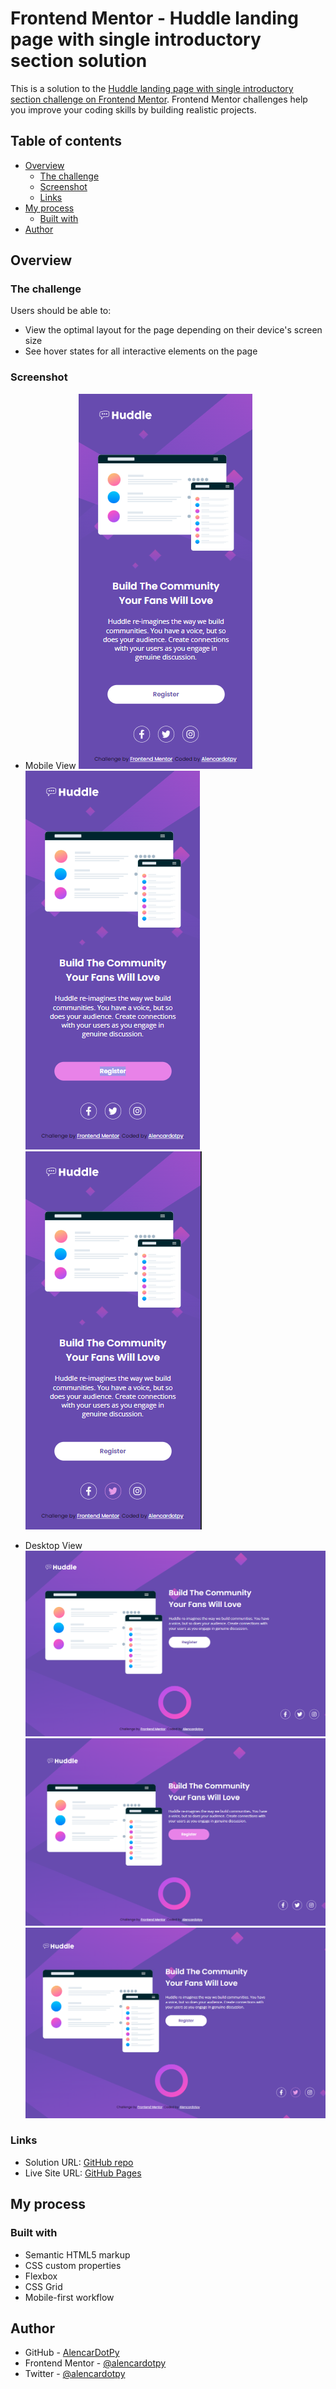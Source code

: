 # Frontend Mentor - Huddle landing page with single introductory section solution

This is a solution to the [Huddle landing page with single introductory section challenge on Frontend Mentor](https://www.frontendmentor.io/challenges/huddle-landing-page-with-a-single-introductory-section-B_2Wvxgi0). Frontend Mentor challenges help you improve your coding skills by building realistic projects.

## Table of contents

- [Overview](#overview)
  - [The challenge](#the-challenge)
  - [Screenshot](#screenshot)
  - [Links](#links)
- [My process](#my-process)
  - [Built with](#built-with)
- [Author](#author)

## Overview

### The challenge

Users should be able to:

- View the optimal layout for the page depending on their device's screen size
- See hover states for all interactive elements on the page

### Screenshot

- Mobile View
  ![Mobile view](./images/screenshot_mobile.png)
  ![Mobile view state one](./images/screenshot_mobile_state_one.png)
  ![Mobile view state two](./images/screenshot_mobile_state_two.png)

- Desktop View
  ![Desktop view](./images/screenshot_desktop.png)
  ![Desktop view state one](./images/screenshot_desktop_state_one.png)
  ![Desktop view state two](./images/screenshot_desktop_state_two.png)

### Links

- Solution URL: [GitHub repo](https://github.com/alencardotpy/huddle-landing-page-with-single-introductory-section)
- Live Site URL: [GitHub Pages](https://alencardotpy.github.io/huddle-landing-page-with-single-introductory-section)

## My process

### Built with

- Semantic HTML5 markup
- CSS custom properties
- Flexbox
- CSS Grid
- Mobile-first workflow

## Author

- GitHub - [AlencarDotPy](https://github.com/alencardotpy)
- Frontend Mentor - [@alencardotpy](https://www.frontendmentor.io/profile/alencardotpy)
- Twitter - [@alencardotpy](https://www.twitter.com/alencardotpy)
